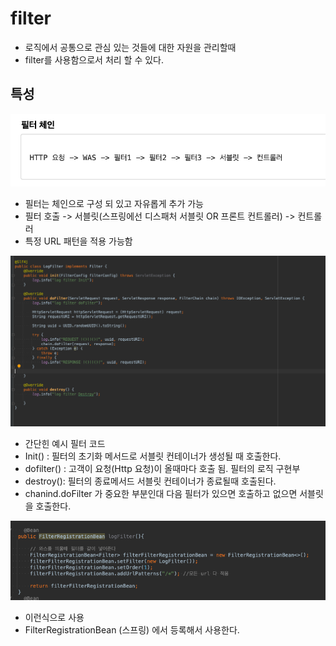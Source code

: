 # filter

  + 로직에서 공통으로 관심 있는 것들에 대한 자원을 관리할때
  + filter를 사용함으로서 처리 할 수 있다.


## 특성

![](../img/filter/filter1.png)
 + 필터는 체인으로 구성 되 있고 자유롭게 추가 가능
 + 필터 호출 -> 서블릿(스프링에선 디스패처 서블릿 OR 프론트 컨트롤러) -> 컨트롤러 
 + 특정 URL 패턴을 적용 가능함


![](../img/filter/filter2.png)


 + 간단힌 예시 필터 코드
 + Init() : 필터의 초기화 메서드로 서블릿 컨테이너가 생성될 때 호출한다.
 + dofilter() : 고객이 요청(Http 요청)이 올때마다 호출 됨. 필터의 로직 구현부
 + destroy(): 필터의 종료메서드 서블릿 컨테이너가 종료될때 호출된다.
 + chanind.doFilter 가 중요한 부분인대 다음 필터가 있으면 호출하고 없으면 서블릿을 호출한다.

![](../img/filter/filter3.png)

 + 이런식으로 사용 
 + FilterRegistrationBean (스프링) 에서 등록해서 사용한다.
